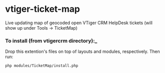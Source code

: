 vtiger-ticket-map
=================

Live updating map of geocoded open VTiger CRM HelpDesk tickets (will show up under Tools -> TicketMap)

### To install (from vtigercrm directory):_

Drop this extention's files on top of layouts and modules, respectively. Then run:

`php modules/TicketMap/install.php`

